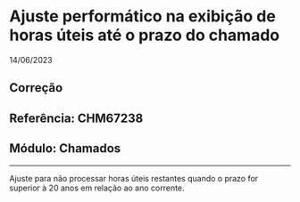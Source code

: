 # Ajuste performático na exibição de horas úteis até o prazo do chamado
14/06/2023
## Correção
## Referência: CHM67238
## Módulo: Chamados
***

Ajuste para não processar horas úteis restantes quando o prazo for superior à 20 anos em relação ao ano corrente.
